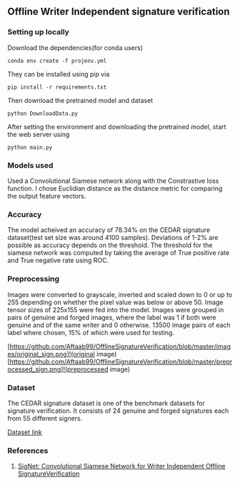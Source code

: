 ## Offline Writer Independent signature verification

### Setting up locally

Download the dependencies(for conda users)

	conda env create -f projenv.yml
	
They can be installed using pip via
    
    pip install -r requirements.txt
    
Then download the pretrained model and dataset

    python DownloadData.py
    
After setting the environment and downloading the pretrained model, start the web server using

	python main.py

### Models used
Used a Convolutional Siamese network along with the Constrastive loss function. I chose Euclidian distance as the distance metric for comparing the output feature vectors.

### Accuracy
The model acheived an accuracy of 78.34% on the CEDAR signature dataset(test set size was around 4100 samples). 
Deviations of 1-2% are possible as accuracy depends on the threshold.
The threshold for the siamese network was computed by taking the average of True positive rate and True negative rate using ROC.

### Preprocessing
Images were converted to grayscale, inverted and scaled down to 0 or up to 255 depending on whether the pixel value was below or above 50.
Image tensor sizes of 225x155 were fed into the model.
Images were grouped in pairs of genuine and forged images, where the label was 1 if both were genuine and of the same writer and 0 otherwise.
13500 image pairs of each label where chosen, 15% of which were used for testing.

[https://github.com/Aftaab99/OfflineSignatureVerification/blob/master/images/original_sign.png]!(original image)
[https://github.com/Aftaab99/OfflineSignatureVerification/blob/master/preprocessed_sign.png]!(preprocessed image)


### Dataset
The CEDAR signature dataset is one of the benchmark datasets for signature verification. It consists of 24 genuine and forged signatures each from 55 different signers.

[Dataset link](http://www.cedar.buffalo.edu/NIJ/data/signatures.rar)


### References
1. [SigNet: Convolutional Siamese Network for Writer Independent Offline SignatureVerification](https://arxiv.org/pdf/1707.02131.pdf)